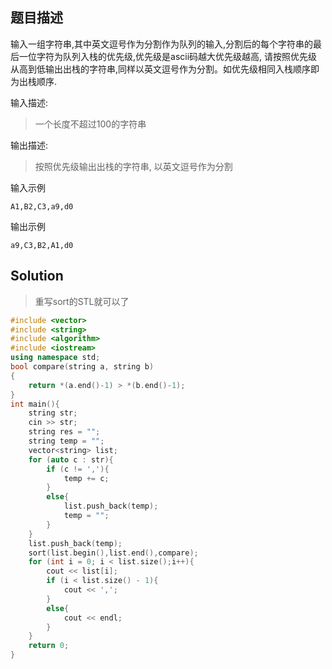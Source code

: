 ## 题目描述
输入一组字符串,其中英文逗号作为分割作为队列的输入,分割后的每个字符串的最后一位字符为队列入栈的优先级,优先级是ascii码越大优先级越高, 请按照优先级从高到低输出出栈的字符串,同样以英文逗号作为分割。如优先级相同入栈顺序即为出栈顺序.

输入描述:
>一个长度不超过100的字符串

输出描述:
>按照优先级输出出栈的字符串,
>以英文逗号作为分割

输入示例
```
A1,B2,C3,a9,d0
```
输出示例
```
a9,C3,B2,A1,d0
```

## Solution
> 重写sort的STL就可以了
```c++
#include <vector>
#include <string>
#include <algorithm>
#include <iostream>
using namespace std;
bool compare(string a, string b)
{
	return *(a.end()-1) > *(b.end()-1);
}
int main(){
	string str;
	cin >> str;
	string res = "";
	string temp = "";
	vector<string> list;
	for (auto c : str){
		if (c != ','){
			temp += c;
		}
		else{
			list.push_back(temp);
			temp = "";
		}
	}
	list.push_back(temp);
	sort(list.begin(),list.end(),compare);
	for (int i = 0; i < list.size();i++){
		cout << list[i];
		if (i < list.size() - 1){
			cout << ',';
		}
		else{
			cout << endl;
		}
	}
	return 0;
}
```